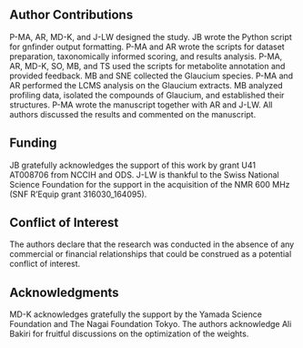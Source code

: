 ## Author Contributions

P-MA, AR, MD-K, and J-LW designed the study.
JB wrote the Python script for gnfinder output formatting.
P-MA and AR wrote the scripts for dataset preparation, taxonomically informed scoring, and results analysis.
P-MA, AR, MD-K, SO, MB, and TS used the scripts for metabolite annotation and provided feedback.
MB and SNE collected the Glaucium species.
P-MA and AR performed the LCMS analysis on the Glaucium extracts.
MB analyzed profiling data, isolated the compounds of Glaucium, and established their structures.
P-MA wrote the manuscript together with AR and J-LW.
All authors discussed the results and commented on the manuscript.

## Funding

JB gratefully acknowledges the support of this work by grant U41 AT008706 from NCCIH and ODS.
J-LW is thankful to the Swiss National Science Foundation for the support in the acquisition of the NMR 600 MHz (SNF R’Equip grant 316030_164095).

## Conflict of Interest

The authors declare that the research was conducted in the absence of any commercial or financial relationships that could be construed as a potential conflict of interest.

## Acknowledgments

MD-K acknowledges gratefully the support by the Yamada Science Foundation and The Nagai Foundation Tokyo.
The authors acknowledge Ali Bakiri for fruitful discussions on the optimization of the weights.
